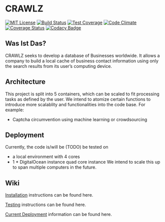 # CRAWLZ

[![MIT License](https://img.shields.io/npm/l/stack-overflow-copy-paste.svg?style=flat-square)](http://opensource.org/licenses/MIT)
[![Build Status](https://travis-ci.org/CRAWLZSTAGE/infra.svg?branch=master)](https://travis-ci.org/CRAWLZSTAGE/infra)
[![Test Coverage](https://codeclimate.com/github/CRAWLZSTAGE/infra/badges/coverage.svg)](https://codeclimate.com/github/CRAWLZSTAGE/infra/coverage)
[![Code Climate](https://codeclimate.com/github/CRAWLZSTAGE/infra/badges/gpa.svg)](https://codeclimate.com/github/CRAWLZSTAGE/infra)
[![Coverage Status](https://coveralls.io/repos/github/CRAWLZSTAGE/infra/badge.svg?branch=benj)](https://coveralls.io/github/CRAWLZSTAGE/infra?branch=benj)
[![Codacy Badge](https://api.codacy.com/project/badge/Grade/927edd47e2df4a9db9a941c40c0fc470)](https://www.codacy.com/app/jellyjellyrobot/infra?utm_source=github.com&amp;utm_medium=referral&amp;utm_content=CRAWLZSTAGE/infra&amp;utm_campaign=Badge_Grade)


## Was Ist Das?

CRAWLZ seeks to develop a database of Businesses worldwide. It allows a company to build a local cache of business contact information using only the search results from its user’s computing device.

## Architecture

This project is split into 5 containers, which can be scaled to fit processing tasks as defined by the user. We intend to atomize certain functions to introduce more scalablity and functionalities into the code base. For example: 
- Captcha circumvention using machine learning or crowdsourcing

## Deployment

Currently, the code is/will be (TODO) be tested on
- a local environment with 4 cores
- 1 * DigitalOcean instance quad core instance
We intend to scale this up to span multiple computers in the future.

## Wiki

[Installation](INSTALL.md) instructions can be found here.

[Testing](TESTING.md) instructions can be found here.

[Current Deployment](DEPLOYMENT.md) information can be found here.